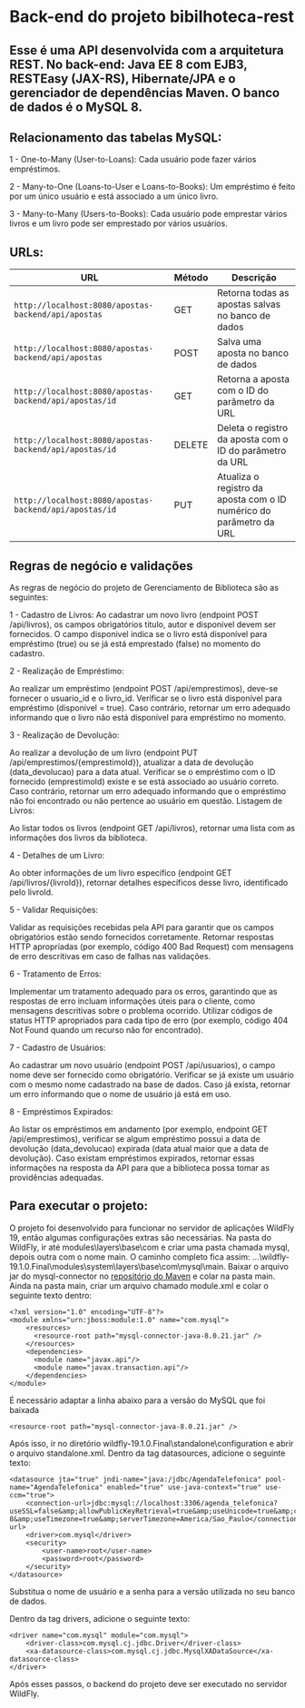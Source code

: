 # Back-end do projeto bibilhoteca-rest
## Esse é uma API desenvolvida com a arquitetura REST. No back-end: Java EE 8 com EJB3, RESTEasy (JAX-RS), Hibernate/JPA e o gerenciador de dependências Maven. O banco de dados é o MySQL 8.

## Relacionamento das tabelas MySQL:

1 - One-to-Many (User-to-Loans): Cada usuário pode fazer vários empréstimos.

2 - Many-to-One (Loans-to-User e Loans-to-Books): Um empréstimo é feito por um único usuário e está associado a um único livro.

3 - Many-to-Many (Users-to-Books): Cada usuário pode emprestar vários livros e um livro pode ser emprestado por vários usuários.


## URLs:
|  URL |  Método | Descrição |
|----------|--------------|--------------|
|`http://localhost:8080/apostas-backend/api/apostas`                                 | GET | Retorna todas as apostas salvas no banco de dados |
|`http://localhost:8080/apostas-backend/api/apostas`                                 | POST | Salva uma aposta no banco de dados |
|`http://localhost:8080/apostas-backend/api/apostas/id`                              | GET | Retorna a aposta com o ID do parâmetro da URL |
|`http://localhost:8080/apostas-backend/api/apostas/id`                              | DELETE | Deleta o registro da aposta com o ID do parâmetro da URL |
|`http://localhost:8080/apostas-backend/api/apostas/id`                              | PUT | Atualiza o registro da aposta com o ID numérico do parâmetro da URL|


## Regras de negócio e validações
As regras de negócio do projeto de Gerenciamento de Biblioteca são as seguintes:

1 - Cadastro de Livros:
   Ao cadastrar um novo livro (endpoint POST /api/livros), os campos obrigatórios titulo, autor e disponivel devem ser fornecidos.
   O campo disponivel indica se o livro está disponível para empréstimo (true) ou se já está emprestado (false) no momento do cadastro.
   
2 - Realização de Empréstimo:

Ao realizar um empréstimo (endpoint POST /api/emprestimos), deve-se fornecer o usuario_id e o livro_id.
Verificar se o livro está disponível para empréstimo (disponivel = true). Caso contrário, retornar um erro adequado informando que o livro não está disponível para empréstimo no momento.

3 - Realização de Devolução:

Ao realizar a devolução de um livro (endpoint PUT /api/emprestimos/{emprestimoId}), atualizar a data de devolução (data_devolucao) para a data atual.
Verificar se o empréstimo com o ID fornecido (emprestimoId) existe e se está associado ao usuário correto. Caso contrário, retornar um erro adequado informando que o empréstimo não foi encontrado ou não pertence ao usuário em questão.
Listagem de Livros:

Ao listar todos os livros (endpoint GET /api/livros), retornar uma lista com as informações dos livros da biblioteca.

4 - Detalhes de um Livro:

Ao obter informações de um livro específico (endpoint GET /api/livros/{livroId}), retornar detalhes específicos desse livro, identificado pelo livroId.

5 - Validar Requisições:

Validar as requisições recebidas pela API para garantir que os campos obrigatórios estão sendo fornecidos corretamente.
Retornar respostas HTTP apropriadas (por exemplo, código 400 Bad Request) com mensagens de erro descritivas em caso de falhas nas validações.

6 - Tratamento de Erros:

Implementar um tratamento adequado para os erros, garantindo que as respostas de erro incluam informações úteis para o cliente, como mensagens descritivas sobre o problema ocorrido.
Utilizar códigos de status HTTP apropriados para cada tipo de erro (por exemplo, código 404 Not Found quando um recurso não for encontrado).

7 - Cadastro de Usuários:

Ao cadastrar um novo usuário (endpoint POST /api/usuarios), o campo nome deve ser fornecido como obrigatório.
Verificar se já existe um usuário com o mesmo nome cadastrado na base de dados. Caso já exista, retornar um erro informando que o nome de usuário já está em uso.


8 - Empréstimos Expirados:

Ao listar os empréstimos em andamento (por exemplo, endpoint GET /api/emprestimos), verificar se algum empréstimo possui a data de devolução (data_devolucao) expirada (data atual maior que a data de devolução).
Caso existam empréstimos expirados, retornar essas informações na resposta da API para que a biblioteca possa tomar as providências adequadas.




## Para executar o projeto:
O projeto foi desenvolvido para funcionar no servidor de aplicações WildFly 19, então algumas configurações extras são necessárias.
Na pasta do WildFly, ir até modules\layers\base\com e criar uma pasta chamada mysql, depois outra com o nome main.
O caminho completo fica assim: ...\wildfly-19.1.0.Final\modules\system\layers\base\com\mysql\main.
Baixar o arquivo jar do mysql-connector no [repositório do Maven](https://mvnrepository.com/artifact/mysql/mysql-connector-java) e colar na pasta main.
Ainda na pasta main, criar um arquivo chamado module.xml e colar o seguinte texto dentro:

```
<?xml version="1.0" encoding="UTF-8"?>
<module xmlns="urn:jboss:module:1.0" name="com.mysql">
	<resources>
	  <resource-root path="mysql-connector-java-8.0.21.jar" />
	</resources>
	<dependencies>
	  <module name="javax.api"/>
	  <module name="javax.transaction.api"/>
	</dependencies>
</module>
```

É necessário adaptar a linha abaixo para a versão do MySQL que foi baixada
```
<resource-root path="mysql-connector-java-8.0.21.jar" />
```

Após isso, ir no diretório wildfly-19.1.0.Final\standalone\configuration e abrir o arquivo standalone.xml.
Dentro da tag datasources, adicione o seguinte texto:

```
<datasource jta="true" jndi-name="java:/jdbc/AgendaTelefonica" pool-name="AgendaTelefonica" enabled="true" use-java-context="true" use-ccm="true">
    <connection-url>jdbc:mysql://localhost:3306/agenda_telefonica?useSSL=false&amp;allowPublicKeyRetrieval=true&amp;useUnicode=true&amp;characterEncoding=UTF-8&amp;useTimezone=true&amp;serverTimezone=America/Sao_Paulo</connection-url>
    <driver>com.mysql</driver>
    <security>
        <user-name>root</user-name>
        <password>root</password>
    </security>
</datasource>
```
Substitua o nome de usuário e a senha para a versão utilizada no seu banco de dados.

Dentro da tag drivers, adicione o seguinte texto:
```
<driver name="com.mysql" module="com.mysql">
    <driver-class>com.mysql.cj.jdbc.Driver</driver-class>
    <xa-datasource-class>com.mysql.cj.jdbc.MysqlXADataSource</xa-datasource-class>
</driver>
```

Após esses passos, o backend do projeto deve ser executado no servidor WildFly.
